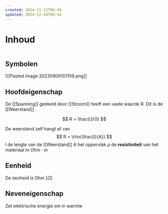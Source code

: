 ```yaml
---
created: 2024-11-12T08:49
updated: 2024-12-04T09:54
---
```

# Inhoud

```toc
```

## Symbolen
![[Pasted image 20230906101109.png]]

## Hoofdeigenschap
De [[Spanning]]  gedeeld door [[Stroom]]  heeft een vaste waarde R. Dit is de [[Weerstand]] .

$$
R = \frac{U}{I}
$$

De weerstand zelf hangt af van 
$$
R = \rho{\frac{l}{A}}
$$
l de lengte van de [[Weerstand]] 
A het oppervlak
$\rho$ de **resistiviteit** van het materiaal in $Ohm \cdot{m}$ 

## Eenheid
De eenheid is Ohm $[\Omega]$

## Neveneigenschap

Zet elektrische energie om in warmte